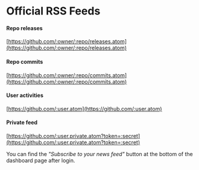 # Official RSS Feeds

#### Repo releases

[https://github.com/:owner/:repo/releases.atom](https://github.com/:owner/:repo/releases.atom)

#### Repo commits

[https://github.com/:owner/:repo/commits.atom](https://github.com/:owner/:repo/commits.atom)

#### User activities

[https://github.com/:user.atom](https://github.com/:user.atom)

#### Private feed

[https://github.com/:user.private.atom?token=:secret](https://github.com/:user.private.atom?token=:secret)

You can find the _"Subscribe to your news feed"_ button at the bottom of the dashboard page after login.



